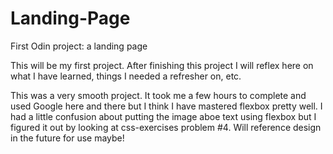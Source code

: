# Landing-Page
First Odin project: a landing page

This will be my first project. After finishing this project I will reflex here on what I have learned, things I needed a refresher on, etc.

This was a very smooth project. It took me a few hours to complete and used Google here and there but I think I have mastered flexbox pretty well. I had a little confusion about putting the image aboe text using flexbox but I figured it out by looking at css-exercises problem #4. Will reference design in the future for use maybe!
